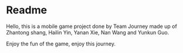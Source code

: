 # Readme

Hello, this is a mobile game project done by Team Journey made up of Zhantong shang, Hailin Yin, Yanan Xie, Nan Wang and Yunkun Guo. 

Enjoy the fun of the game, enjoy this journey.
